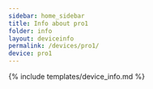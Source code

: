 ```yaml
---
sidebar: home_sidebar
title: Info about pro1
folder: info
layout: deviceinfo
permalink: /devices/pro1/
device: pro1
---
```

{% include templates/device_info.md %}
